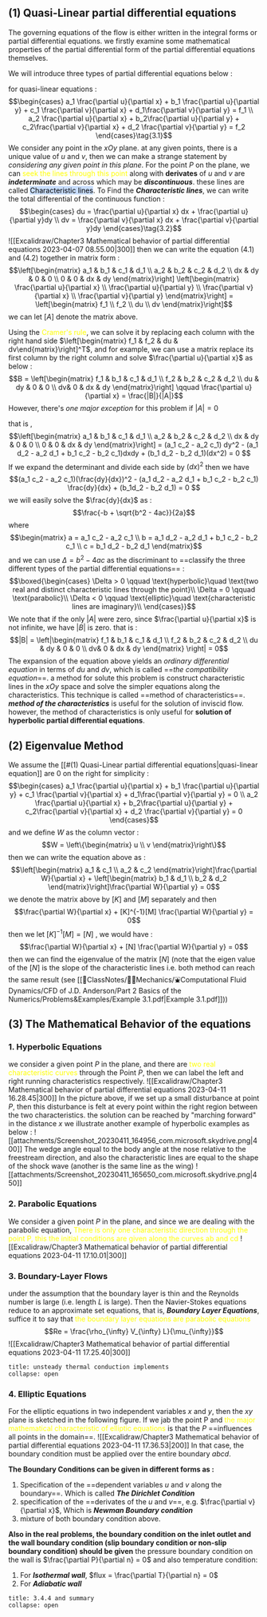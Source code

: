 ## (1) Quasi-Linear partial differential equations 
The governing equations of the flow is either written in the integral forms or partial differential equations. we firstly examine some mathematical properties of the partial differential form of the partial differential equations themselves. 

We will introduce three types of partial differential equations below : 

for quasi-linear equations : 
$$\begin{cases}
a_1 \frac{\partial u}{\partial x} + b_1 \frac{\partial u}{\partial y} + c_1 \frac{\partial v}{\partial x} + d_1\frac{\partial v}{\partial y} = f_1 \\ 
a_2 \frac{\partial u}{\partial x} + b_2\frac{\partial u}{\partial y} + c_2\frac{\partial v}{\partial x} + d_2 \frac{\partial v}{\partial y} = f_2
\end{cases}\tag{3.1}$$
We consider any point in the $xOy$ plane. at any given points, there is a unique value of $u$ and $v$, then we can make a strange statement by *considering any given point in this plane*. For the point $P$ on the plane, we can <mark style="background: transparent; color: yellow">seek the lines through this point</mark> along with **derivates** of $u$ and $v$ are ***indeterminate*** and across which may be ***discontinuous***. these lines are called <mark style="background: #ADCCFFA6;">Characteristic lines</mark>. 
To Find the ***Characteristic lines***, we can write the total differential of the continuous function : 
$$\begin{cases}
du = \frac{\partial u}{\partial x} dx + \frac{\partial u}{\partial y}dy \\
dv = \frac{\partial v}{\partial x} dx + \frac{\partial v}{\partial y}dy
\end{cases}\tag{3.2}$$
![[Excalidraw/Chapter3 Mathematical behavior of partial differential equations 2023-04-07 08.55.00|300]]
then we can write the equation $(4.1)$ and $(4.2)$ together in matrix form : 
$$\left[\begin{matrix}
a_1 & b_1 & c_1 & d_1 \\
a_2 & b_2 & c_2 & d_2 \\
dx & dy & 0 & 0 \\
0 & 0 & dx & dy
\end{matrix}\right]
\left[\begin{matrix}
\frac{\partial u}{\partial x} \\
\frac{\partial u}{\partial y} \\
\frac{\partial v}{\partial x} \\
\frac{\partial v}{\partial y}
\end{matrix}\right] = 
\left[\begin{matrix}
f_1 \\ f_2 \\ du \\ dv
\end{matrix}\right]$$
we can let $[A]$ denote the matrix above. 

Using the <mark style="background: transparent; color: yellow">Cramer's rule</mark>, we can solve it by replacing each column with the right hand side $\left[\begin{matrix} f_1 & f_2 & du & dv\end{matrix}\right]^T$, and  for example, we can use a matrix replace its first column by the right column and solve $\frac{\partial u}{\partial x}$ as below : 
$$B = \left[\begin{matrix}
f_1 & b_1 & c_1 & d_1 \\
f_2 & b_2 & c_2 & d_2 \\
du & dy & 0 & 0 \\
dv& 0 & dx & dy
\end{matrix}\right] \qquad \frac{\partial u}{\partial x} = \frac{|B|}{|A|}$$
However, there's *one major exception* for this problem if $|A| =0$ 

that is , 
$$\left[\begin{matrix}
a_1 & b_1 & c_1 & d_1 \\
a_2 & b_2 & c_2 & d_2 \\
dx & dy & 0 & 0 \\
0 & 0 & dx & dy
\end{matrix}\right] = (a_1 c_2 - a_2 c_1) dy^2 - (a_1 d_2 - a_2 d_1 + b_1 c_2 - b_2 c_1)dxdy + (b_1 d_2 - b_2 d_1)(dx^2) = 0 $$
If we expand the determinant and divide each side by $(dx)^2$ then we have 
$$(a_1 c_2 - a_2 c_1)(\frac{dy}{dx})^2 - (a_1 d_2 - a_2 d_1 + b_1 c_2 - b_2 c_1) \frac{dy}{dx} + (b_1d_2 - b_2 d_1)  = 0 $$
we will easily solve the $\frac{dy}{dx}$ as :
$$\frac{-b + \sqrt{b^2 - 4ac}}{2a}$$
where 
$$\begin{matrix}
a = a_1 c_2 - a_2 c_1 \\ 
b = a_1 d_2 - a_2 d_1 + b_1 c_2 - b_2 c_1 \\
c = b_1 d_2 - b_2 d_1
\end{matrix}$$
and we can use $\Delta = b^2 - 4ac$ as the discriminant to ==classify the three different types of the partial differential equations== : 
$$\boxed{\begin{cases}
\Delta  > 0 \qquad  \text{hyperbolic}\quad \text{two real and distinct characteristic lines through the point}\\
\Delta  = 0 \qquad  \text{parabolic}\\
\Delta < 0 \qquad  \text{elliptic}\quad \text{characteristic lines are imaginary}\\
\end{cases}}$$
We note that if the only $|A|$ were  zero, since $\frac{\partial u}{\partial x}$ is not infinite, we have $|B|$ is zero. that is : 
$$|B| = \left|\begin{matrix}
f_1 & b_1 & c_1 & d_1 \\
f_2 & b_2 & c_2 & d_2 \\
du & dy & 0 & 0 \\
dv& 0 & dx & dy
\end{matrix} \right| = 0$$
The expansion of the equation above yields an *ordinary differential equation* in terms of  $du$ and $dv$, which is called ==*the compatibility equation*==. a method for solute this problem is  construct characteristic lines in the $xOy$ space and solve the simpler equations along the characteristics. This technique is called ==method of  characteristics==. 
***method of the characteristics*** is useful for the solution of inviscid flow. however, the method of characteristics is only useful for **solution of hyperbolic partial differential equations**. 

## (2) Eigenvalue Method 

We assume the [[#(1) Quasi-Linear partial differential equations|quasi-linear equation]] are 0 on the right for simplicity : 
$$\begin{cases}
a_1 \frac{\partial u}{\partial x} + b_1 \frac{\partial u}{\partial y} + c_1 \frac{\partial v}{\partial x} + d_1\frac{\partial v}{\partial y} = 0 \\ 
a_2 \frac{\partial u}{\partial x} + b_2\frac{\partial u}{\partial y} + c_2\frac{\partial v}{\partial x} + d_2 \frac{\partial v}{\partial y} = 0 \end{cases}$$
and we define $W$ as the column vector : 
$$W = \left\{\begin{matrix}
u \\ v
\end{matrix}\right\}$$
then we can write the equation above as : 
$$\left[\begin{matrix}
a_1 & c_1 \\ a_2 & c_2 
\end{matrix}\right]\frac{\partial W}{\partial x} + \left[\begin{matrix}
b_1 & d_1 \\ b_2 & d_2 
\end{matrix}\right]\frac{\partial W}{\partial y} = 0$$
we denote the matrix above by $[K]$ and $[M]$ separately and then 
$$\frac{\partial W}{\partial x} + [K]^{-1}[M] \frac{\partial W}{\partial y} = 0$$
then we let $[K]^{-1}[M] = [N]$ , we would have : 
$$\frac{\partial W}{\partial x} + [N] \frac{\partial W}{\partial y} = 0$$
then we can find the eigenvalue of the matrix $[N]$ (note that the eigen value of the $[N]$ is the slope of the characteristic lines i.e. both method can reach the same result (see [[📘ClassNotes/👨‍🔧Mechanics/⛲Computational Fluid Dynamics/CFD of J.D. Anderson/Part 2 Basics of the Numerics/Problems&Examples/Example 3.1.pdf|Example 3.1.pdf]]))

## (3) The Mathematical Behavior of the equations
### 1. Hyperbolic Equations
we consider a given point $P$ in the plane, and there are<mark style="background: transparent; color: yellow"> two real characteristic curves</mark> through the Point $P$, then we can label the left and right running characteristics respectively. 
![[Excalidraw/Chapter3 Mathematical behavior of partial differential equations 2023-04-11 16.28.45|300]]
In the picture above, if we set up a small disturbance at point $P$, then this disturbance is felt at every point within the right region between the two characteristics. 
the solution can be reached by "marching forward" in the distance $x$ 
we illustrate another example of hyperbolic examples as below :
![[attachments/Screenshot_20230411_164956_com.microsoft.skydrive.png|400]]
The wedge angle equal to the body angle at the nose relative to the freestream direction, and also the characteristic lines are equal to the shape of the shock wave (another is the same line as the wing)
![[attachments/Screenshot_20230411_165650_com.microsoft.skydrive.png|450]]

### 2. Parabolic Equations 
We consider a given point $P$ in the plane, and since we are dealing with the parabolic equation, <mark style="background: transparent; color: yellow">There is only one characteristic direction through the point P, this the initial conditions are given along the curves ab and cd</mark> 
![[Excalidraw/Chapter3 Mathematical behavior of partial differential equations 2023-04-11 17.10.01|300]]

### 3. Boundary-Layer Flows
under the assumption that the boundary layer is thin and the Reynolds number is large (i.e. length $L$ is large). Then the Navier-Stokes equations reduce to an approximate set equations, that is, ***Boundary Layer Equations***, suffice it to say that <mark style="background: transparent; color: yellow">the boundary layer equations are parabolic equations </mark>
$$Re = \frac{\rho_{\infty} V_{\infty} L}{\mu_{\infty}}$$
![[Excalidraw/Chapter3 Mathematical behavior of partial differential equations 2023-04-11 17.25.40|300]]

`````ad-todo 
title: unsteady thermal conduction implements
collapse: open

`````

### 4. Elliptic Equations 
For the elliptic equations in two independent variables $x$ and $y$, then the $xy$ plane is sketched in the following figure. If we jab the point P and <mark style="background: transparent; color: yellow">the major mathematical characteristic of elliptic equations</mark> is that the $P$ ==influences all points in the domain==. 
![[Excalidraw/Chapter3 Mathematical behavior of partial differential equations 2023-04-11 17.36.53|200]]
In that case, the boundary condition must be applied over the entire boundary $abcd$. 

**The Boundary Conditions can be given in different forms as :** 
1. Specification of the ==dependent variables $u$ and $v$ along the boundary==. Which is called ***The Dirichlet Condition***
2. specification of the ==derivates of the $u$ and $v$==,  e.g. $\frac{\partial v}{\partial x}$, Which is ***Newman Boundary condition***
3. mixture of both boundary condition above. 

**Also in the real problems, the boundary condition on the inlet outlet and the wall boundary condition (slip boundary condition or non-slip boundary condition) should be given**
the pressure boundary condition on the wall is $\frac{\partial P}{\partial n} = 0$
and also temperature condition: 
1. For ***Isothermal wall***, $flux = \frac{\partial T}{\partial n} = 0$ 
2. For ***Adiabatic wall*** 
`````ad-todo
title: 3.4.4 and summary
collapse: open

`````